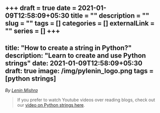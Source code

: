 +++ 
draft = true
date = 2021-01-09T12:58:09+05:30
title = ""
description = ""
slug = "" 
tags = []
categories = []
externalLink = ""
series = []
+++
---
title: "How to create a string in Python?"
description: "Learn to create and use Python strings"
date: 2021-01-09T12:58:09+05:30
draft: true
image: /img/pylenin_logo.png
tags = [python strings]
---
<div class="sharethis-inline-follow-buttons"></div>

*By [Lenin Mishra](https://www.pylenin.com/authors/#lenin-mishra)*

> If you prefer to watch Youtube videos over reading blogs, check out our [video on Python strings here](https://youtu.be/MXdNMo_f95I). 


